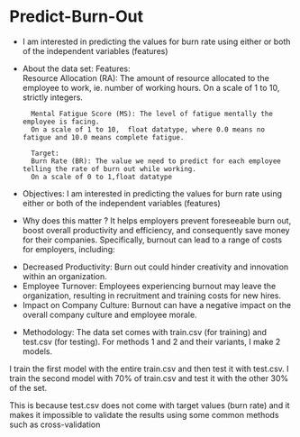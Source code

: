 # Predict-Burn-Out
* I am interested in predicting the values for burn rate using either or both of the independent variables (features) 
* About the data set:
        Features:  
        Resource Allocation (RA): The amount of resource allocated to the employee to work, ie. number of working hours.
        On a scale of 1 to 10, strictly integers.
   
        Mental Fatigue Score (MS): The level of fatigue mentally the employee is facing.
        On a scale of 1 to 10,  float datatype, where 0.0 means no fatigue and 10.0 means complete fatigue.
  
        Target: 
        Burn Rate (BR): The value we need to predict for each employee telling the rate of burn out while working.
        On a scale of 0 to 1,float datatype 

* Objectives:
I am interested in predicting the values for burn rate using either or both of the independent variables (features) 

* Why does this matter ? 
It helps employers prevent foreseeable burn out, boost overall productivity and efficiency, and consequently save money for their companies.
Specifically, burnout can lead to a range of costs for employers, including:
+ Decreased Productivity: Burn out could hinder creativity and innovation within an organization. 
+ Employee Turnover: Employees experiencing burnout may leave the organization, resulting in recruitment and training costs for new hires.
+ Impact on Company Culture: Burnout can have a negative impact on the overall company culture and employee morale.

* Methodology:
The data set comes with train.csv (for training) and test.csv (for testing). For methods 1 and 2 and their variants, I make 2 models. 

I train the first model with the entire train.csv and then test it with test.csv. 
I train the second model with 70% of train.csv and test it with the other 30% of the set. 

This is because test.csv does not come with target values (burn rate) and it makes it impossible to validate the results using some common methods such as cross-validation 
